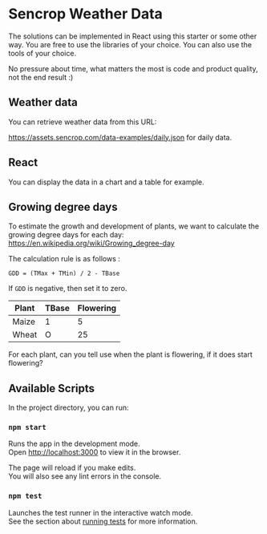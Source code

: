 # Sencrop Weather Data

The solutions can be implemented in React using this starter or some other way.
You are free to use the libraries of your choice.
You can also use the tools of your choice.

No pressure about time, what matters the most is code and product quality, not the end result :)

## Weather data

You can retrieve weather data from this URL:

https://assets.sencrop.com/data-examples/daily.json for daily data.

## React

You can display the data in a chart and a table for example.

## Growing degree days

To estimate the growth and development of plants, we want to calculate the growing degree days for each day: https://en.wikipedia.org/wiki/Growing_degree-day

The calculation rule is as follows :

```
GDD = (TMax + TMin) / 2 - TBase
```

If `GDD` is negative, then set it to zero.

| Plant | TBase | Flowering |
|-------|-------|-----------|
| Maize | 1     | 5         |
| Wheat | O     | 25        |

For each plant, can you tell use when the plant is flowering, if it does start flowering?

## Available Scripts

In the project directory, you can run:

### `npm start`

Runs the app in the development mode.\
Open [http://localhost:3000](http://localhost:3000) to view it in the browser.

The page will reload if you make edits.\
You will also see any lint errors in the console.

### `npm test`

Launches the test runner in the interactive watch mode.\
See the section about [running tests](https://facebook.github.io/create-react-app/docs/running-tests) for more information.


